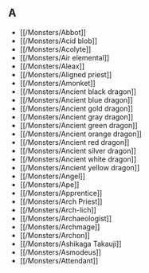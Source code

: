 ## A


- [[/Monsters/Abbot]]
- [[/Monsters/Acid blob]]
- [[/Monsters/Acolyte]]
- [[/Monsters/Air elemental]]
- [[/Monsters/Aleax]]
- [[/Monsters/Aligned priest]]
- [[/Monsters/Amonket]]
- [[/Monsters/Ancient black dragon]]
- [[/Monsters/Ancient blue dragon]]
- [[/Monsters/Ancient gold dragon]]
- [[/Monsters/Ancient gray dragon]]
- [[/Monsters/Ancient green dragon]]
- [[/Monsters/Ancient orange dragon]]
- [[/Monsters/Ancient red dragon]]
- [[/Monsters/Ancient silver dragon]]
- [[/Monsters/Ancient white dragon]]
- [[/Monsters/Ancient yellow dragon]]
- [[/Monsters/Angel]]
- [[/Monsters/Ape]]
- [[/Monsters/Apprentice]]
- [[/Monsters/Arch Priest]]
- [[/Monsters/Arch-lich]]
- [[/Monsters/Archaeologist]]
- [[/Monsters/Archmage]]
- [[/Monsters/Archon]]
- [[/Monsters/Ashikaga Takauji]]
- [[/Monsters/Asmodeus]]
- [[/Monsters/Attendant]]
